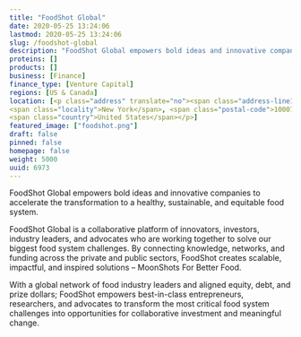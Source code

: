 ```yaml
---
title: "FoodShot Global"
date: 2020-05-25 13:24:06
lastmod: 2020-05-25 13:24:06
slug: /foodshot-global
description: "FoodShot Global empowers bold ideas and innovative companies to accelerate the transformation to a healthy, sustainable, and equitable food system.FoodShot Global is a collaborative platform of innovators, investors, industry leaders, and advocates who are working together to solve our biggest food system challenges. By connecting knowledge, networks, and funding across the private and public sectors, FoodShot creates scalable, impactful, and inspired solutions – MoonShots For Better Food."
proteins: []
products: []
business: [Finance]
finance_type: [Venture Capital]
regions: [US & Canada]
location: [<p class="address" translate="no"><span class="address-line1">Broadway</span><br>
<span class="locality">New York</span>, <span class="postal-code">10007</span><br>
<span class="country">United States</span></p>]
featured_image: ["foodshot.png"]
draft: false
pinned: false
homepage: false
weight: 5000
uuid: 6973
---
```

<p>FoodShot Global empowers bold ideas and innovative companies to accelerate the transformation to a healthy, sustainable, and equitable food system.</p>
<p>FoodShot Global is a collaborative platform of innovators, investors, industry leaders, and advocates who are working together to solve our biggest food system challenges. By connecting knowledge, networks, and funding across the private and public sectors, FoodShot creates scalable, impactful, and inspired solutions – MoonShots For Better Food.</p>
<p>With a global network of food industry leaders and aligned equity, debt, and prize dollars; FoodShot empowers best-in-class entrepreneurs, researchers, and advocates to transform the most critical food system challenges into opportunities for collaborative investment and meaningful change.</p>
